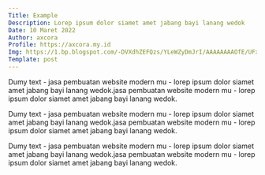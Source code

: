 ```yaml
---
Title: Example
Description: Lorep ipsum dolor siamet amet jabang bayi lanang wedok
Date: 10 Maret 2022
Author: axcora
Profile: https://axcora.my.id
Img: https://1.bp.blogspot.com/-DVXdhZEFQzs/YLeWZyDmJrI/AAAAAAAAOfE/UFxBnHckP3AZhT-ytYtdngYl5FM2O7xhACLcBGAsYHQ/s2048/10648976_10202895984821587_4477586369464500359_o.jpg
Template: post
---
```


Dumy text - jasa pembuatan website modern mu - lorep ipsum dolor siamet amet jabang bayi lanang wedok.jasa pembuatan website modern mu - lorep ipsum dolor siamet amet jabang bayi lanang wedok.




Dumy text - jasa pembuatan website modern mu - lorep ipsum dolor siamet amet jabang bayi lanang wedok.jasa pembuatan website modern mu - lorep ipsum dolor siamet amet jabang bayi lanang wedok.




Dumy text - jasa pembuatan website modern mu - lorep ipsum dolor siamet amet jabang bayi lanang wedok.jasa pembuatan website modern mu - lorep ipsum dolor siamet amet jabang bayi lanang wedok.


